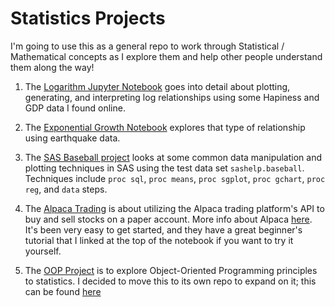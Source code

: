 # Statistics Projects 

I'm going to use this as a general repo to work through Statistical / Mathematical concepts as I explore them and help other people understand them along the way!

1. The [Logarithm Jupyter Notebook](https://github.com/WillTirone/Stats_Projects/blob/master/Log_Relationships/Logarithmic%20relationships.ipynb) goes into detail about plotting, generating, and interpreting log relationships using some Hapiness and GDP data I found online. 

2. The [Exponential Growth Notebook](https://github.com/WillTirone/Stats_Projects/blob/master/Exponential_Growth/Exponential%20Growth.ipynb) explores that type of relationship using earthquake data. 

3. The [SAS Baseball project](https://github.com/WillTirone/Stats_Projects/blob/master/SAS_Stats_Projects/Baseball.sas) looks at some common data manipulation and plotting techniques in SAS using the test data set ```sashelp.baseball```. Techniques include ```proc sql```, ```proc means```, ```proc sgplot```, ```proc gchart```, ```proc reg```, and ```data``` steps. 

4. The [Alpaca Trading](https://github.com/WillTirone/Stats_Projects/blob/master/Alpaca_Trading/Alpaca_Trading.ipynb) is about utilizing the Alpaca trading platform's API to buy and sell stocks on a paper account. More info about Alpaca [here](https://alpaca.markets/algotrading). It's been very easy to get started, and they have a great beginner's tutorial that I linked at the top of the notebook if you want to try it yourself. 

5. The [OOP Project](https://github.com/WillTirone/Stats_Projects/blob/master/OOP_Principles/Statistics_OOP.ipynb) is to explore Object-Oriented Programming principles to statistics. I decided to move this to its own repo to expand on it; this can be found [here](https://github.com/WillTirone/Statistics_Module)
